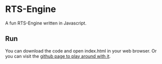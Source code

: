 # RTS-Engine

A fun RTS-Engine written in Javascript.

## Run

You can download the code and open index.html in your web browser. Or you can visit the [github page to play around with it](https://bromlu.github.io/RTS-Engine/).
